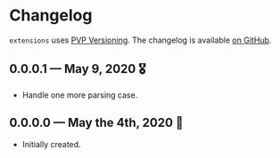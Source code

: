 # Changelog

`extensions` uses [PVP Versioning][1].
The changelog is available [on GitHub][2].

## 0.0.0.1 — May 9, 2020 🎖️

* Handle one more parsing case.

## 0.0.0.0 — May the 4th, 2020 💪

* Initially created.

[1]: https://pvp.haskell.org
[2]: https://github.com/kowainik/extensions/releases
